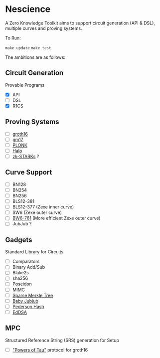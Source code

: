 # Nescience

A Zero Knowledge Toolkit aims to support circuit generation (API & DSL), multiple curves and proving systems.

To Run:

`make update`
`make test`

The ambitions are as follows:

## Circuit Generation
Provable Programs
- [x] API
- [ ] DSL
- [x] R1CS

## Proving Systems
- [ ] [groth16](https://eprint.iacr.org/2016/260.pdf)
- [ ] [gm17](https://eprint.iacr.org/2017/540.pdf)
- [ ] [PLONK](https://eprint.iacr.org/2019/953.pdf)
- [ ] [Halo](https://eprint.iacr.org/2019/1021.pdf)
- [ ] [zk-STARKs](https://eprint.iacr.org/2018/046) ? 

## Curve Support
- [ ] BN128
- [ ] BN254
- [ ] BN256
- [ ] BLS12-381
- [ ] BLS12-377 (Zexe inner curve)
- [ ] SW6 (Zexe outer curve)
- [ ] [BW6-761](https://eprint.iacr.org/2020/351.pdf) (More efficient Zexe outer curve)
- [ ] JubJub ?

## Gadgets
Standard Library for Circuits
- [ ] Comparators
- [ ] Binary Add/Sub
- [ ] Blake2s
- [ ] sha256
- [ ] [Poseidon](https://eprint.iacr.org/2019/458.pdf)
- [ ] MIMC
- [ ] [Sparse Merkle Tree](https://docs.iden3.io/publications/pdfs/Merkle-Tree.pdf)
- [ ] [Baby Jubjub](https://iden3-docs.readthedocs.io/en/latest/_downloads/33717d75ab84e11313cc0d8a090b636f/Baby-Jubjub.pdf)
- [ ] [Pederson Hash](https://docs.iden3.io/publications/pdfs/Pedersen-Hash.pdf)
- [ ] [EdDSA](https://github.com/iden3/iden3-docs/blob/master/source/iden3_repos/research/publications/zkproof-standards-workshop-2/ed-dsa/ed-dsa.rst)

## MPC
Structured Reference String (SRS) generation for Setup
- [ ] ["Powers of Tau"](https://eprint.iacr.org/2017/1050) protocol for groth16

